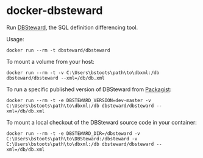 # docker-dbsteward

Run [DBSteward](https://github.com/dbsteward/dbsteward), the SQL definition differencing tool.

Usage:
```
docker run --rm -t dbsteward/dbsteward
```

To mount a volume from your host:
```
docker run --rm -t -v C:\Users\bstoots\path\to\dbxml:/db dbsteward/dbsteward --xml=/db/db.xml
```

To run a specific published version of DBSteward from [Packagist](https://packagist.org/packages/dbsteward/dbsteward):
```
docker run --rm -t -e DBSTEWARD_VERSION=dev-master -v C:\Users\bstoots\path\to\dbxml:/db dbsteward/dbsteward --xml=/db/db.xml
```

To mount a local checkout of the DBSteward source code in your container:
```
docker run --rm -t -e DBSTEWARD_DIR=/dbsteward -v C:\Users\bstoots\path\to\DBSteward:/dbsteward -v C:\Users\bstoots\path\to\dbxml:/db dbsteward/dbsteward --xml=/db/db.xml
```
